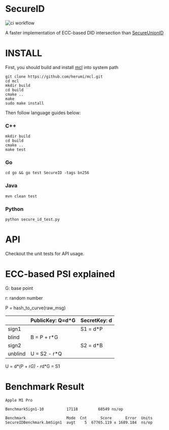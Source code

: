 # SecureID

![ci workflow](https://github.com/levyfan/SecureID/actions/workflows/build.yml/badge.svg)

A faster implementation of ECC-based DID intersection than [SecureUnionID](https://github.com/volcengine/SecureUnionID)

# INSTALL

First, you should build and install [mcl](https://github.com/herumi/mcl) into system path

```shell
git clone https://github.com/herumi/mcl.git
cd mcl
mkdir build
cd build
cmake ..
make
sudo make install
```

Then follow language guides below:

### C++

```shell
mkdir build
cd build
cmake ..
make test
```

### Go

```shell
cd go && go test SecureID -tags bn256
```

### Java

```shell
mvn clean test
```

### Python

```shell
python secure_id_test.py
```

# API

Checkout the unit tests for API usage.

# ECC-based PSI explained

G: base point

r: random number

P = hash_to_curve(raw_msg)

|         | PublicKey: Q=d*G | SecretKey: d |
|---------|------------------|--------------|
| sign1   |                  | S1 = d*P     |
| blind   | B = P + r*G      |              |
| sign2   |                  | S2 = d*B     |
| unblind | U = S2 - r*Q     |              |

U = d*(P + r*G) - r*d*G = S1

# Benchmark Result

```
Apple M1 Pro

BenchmarkSign1-10    	   17118	     68549 ns/op

Benchmark                  Mode  Cnt      Score      Error  Units
SecureIDBenchmark.bmSign1  avgt    5  67765.119 ± 1689.184  ns/op
```
